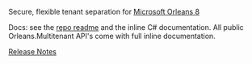 ﻿Secure, flexible tenant separation for [Microsoft Orleans 8](https://github.com/dotnet/orleans/releases/tag/v8.0.0)

Docs: see the [repo readme](https://github.com/Applicita/Orleans.Multitenant#readme) and the inline C# documentation. All public Orleans.Multitenant API's come with full inline documentation.

[Release Notes](https://github.com/Applicita/Orleans.Multitenant/releases/tag/2-1-0)